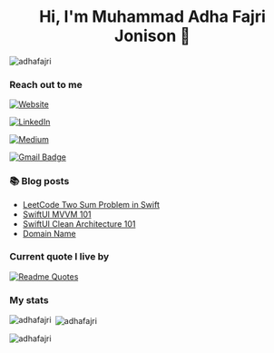 <h1 align="center">Hi, I'm Muhammad Adha Fajri Jonison 👋</h1>

<p align="left"> <img src="https://komarev.com/ghpvc/?username=adhafajri&label=Profile%20views&color=0e75b6&style=flat" alt="adhafajri" /> </p>

### Reach out to me
[![Website](https://img.shields.io/badge/website-000000?style=for-the-badge&logo=About.me&logoColor=black&color=eee)](https://adhafajri.vercel.app)

[![LinkedIn](https://img.shields.io/badge/LinkedIn-0077B5?style=for-the-badge&logo=linkedin&logoColor=white)](https://www.linkedin.com/in/adhafajri/)

[![Medium](https://img.shields.io/badge/Medium-12100E?style=for-the-badge&logo=medium&logoColor=white)](https://medium.com/@adha_fajri)

[![Gmail Badge](https://img.shields.io/badge/-madhafajrij@gmail.com-c14438?style=for-the-badge&logo=Gmail&logoColor=white&link=mailto:madhafajrij@gmail.com)](mailto:madhafajrij@gmail.com) 

### 📚 Blog posts
<!-- BLOG-POST-LIST:START -->
- [LeetCode Two Sum Problem in Swift](https://medium.com/@adha_fajri/leetcode-two-sum-problem-in-swift-4b1f5062d7a0?source=rss-9a4149b4b803------2)
- [SwiftUI MVVM 101](https://medium.com/@adha_fajri/swiftui-mvvm-101-8198dc3855ab?source=rss-9a4149b4b803------2)
- [SwiftUI Clean Architecture 101](https://medium.com/@adha_fajri/clean-architecture-in-swiftui-b184e0e687f8?source=rss-9a4149b4b803------2)
- [Domain Name](https://medium.com/@adha_fajri/domain-name-bfd00bdd8c33?source=rss-9a4149b4b803------2)
<!-- BLOG-POST-LIST:END -->

### Current quote I live by
[![Readme Quotes](https://quotes-github-readme.vercel.app/api?quote=We%20are%20what%20we%20repeatedly%20do.%20Excellence,%20then,%20is%20not%20an%20act%20but%20a%20habit&author="Aristotle"&type=horizontal&theme=dark)](https://github.com/piyushsuthar/github-readme-quotes)

### My stats

<p><img align="left" src="https://github-readme-stats.vercel.app/api/top-langs?username=adhafajri&show_icons=true&locale=en&layout=compact" alt="adhafajri" /></p>

<p>&nbsp;<img align="center" src="https://github-readme-stats.vercel.app/api?username=adhafajri&show_icons=true&locale=en" alt="adhafajri" /></p>

<p><img align="center" src="https://github-readme-streak-stats.herokuapp.com/?user=adhafajri&" alt="adhafajri" /></p>
